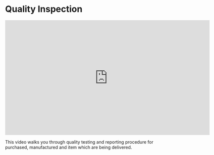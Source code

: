 # Quality Inspection

<iframe width="660" height="371" src="https://www.youtube.com/embed/_c0c1figZ-g" frameborder="0" allowfullscreen></iframe>



This video walks you through quality testing and reporting procedure for purchased, manufactured and item which are being delivered.
